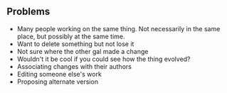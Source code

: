 Problems
--------

- Many people working on the same thing. Not necessarily in the same place, but possibly at the same time.
- Want to delete something but not lose it
- Not sure where the other gal made a change
- Wouldn't it be cool if you could see how the thing evolved?
- Associating changes with their authors
- Editing someone else's work
- Proposing alternate version
